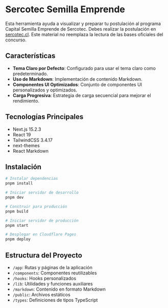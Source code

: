 # Sercotec Semilla Emprende

Esta herramienta ayuda a visualizar y preparar tu postulación al programa Capital Semilla Emprende de Sercotec. Debes realizar la postulación en [sercotec.cl](https://sercotec.cl). Este material no reemplaza la lectura de las bases oficiales del concurso.

## Características

- **Tema Claro por Defecto**: Configurado para usar el tema claro como predeterminado.
- **Uso de Markdown**: Implementación de contenido Markdown.
- **Componentes UI Optimizados**: Conjunto de componentes UI personalizados y optimizados.
- **Carga Progresiva**: Estrategia de carga secuencial para mejorar el rendimiento.

## Tecnologías Principales

- Next.js 15.2.3
- React 19
- TailwindCSS 3.4.17
- next-themes
- React Markdown

## Instalación

```bash
# Instalar dependencias
pnpm install

# Iniciar servidor de desarrollo
pnpm dev

# Construir para producción
pnpm build

# Iniciar servidor de producción
pnpm start

# Desplegar en Cloudflare Pages
pnpm deploy
```

## Estructura del Proyecto

- `/app`: Rutas y páginas de la aplicación
- `/components`: Componentes reutilizables
- `/hooks`: Hooks personalizados
- `/lib`: Utilidades y funciones auxiliares
- `/markdown`: Contenido en formato Markdown
- `/public`: Archivos estáticos
- `/types`: Definiciones de tipos TypeScript